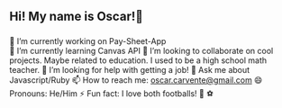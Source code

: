 ## Hi! My name is Oscar!👋
### 

<!--
**ocarvente/ocarvente** is a ✨ _special_ ✨ repository because its `README.md` (this file) appears on your GitHub profile.

Here are some ideas to get you started:

-->

 🔭 I’m currently working on Pay-Sheet-App <br />
 🌱 I’m currently learning Canvas API
 👯 I’m looking to collaborate on cool projects. Maybe related to education. I used to be a high school math teacher.
 🤔 I’m looking for help with getting a job! 
 💬 Ask me about Javascript/Ruby 
 📫 How to reach me: oscar.carvente@gmail.com
 😄 Pronouns: He/Him
 ⚡ Fun fact: I love both footballs! 🏈 ⚽
